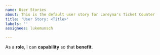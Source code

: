 ```yaml
---
name: User Stories
about: This is the default user story for Loreyna's Ticket Counter
title: 'User Story: <Title>'
labels: ''
assignees: lukemunsch

---
```


As a **role**, I can **capability** so that **benefit**.

